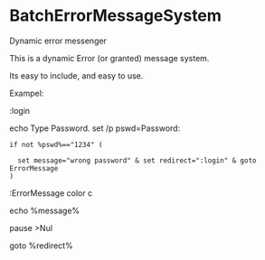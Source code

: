 BatchErrorMessageSystem
=======================

Dynamic error messenger

This is a dynamic Error (or granted) message system.

Its easy to include, and easy to use.

Exampel:

:login
  
  echo Type Password.
  set /p pswd=Password:
  
    if not %pswd%=="1234" (
    
      set message="wrong password" & set redirect=":login" & goto ErrorMessage
    )
    


:ErrorMessage
  color c
  
  echo %message%
  
  pause >Nul
  
  goto %redirect%
  
